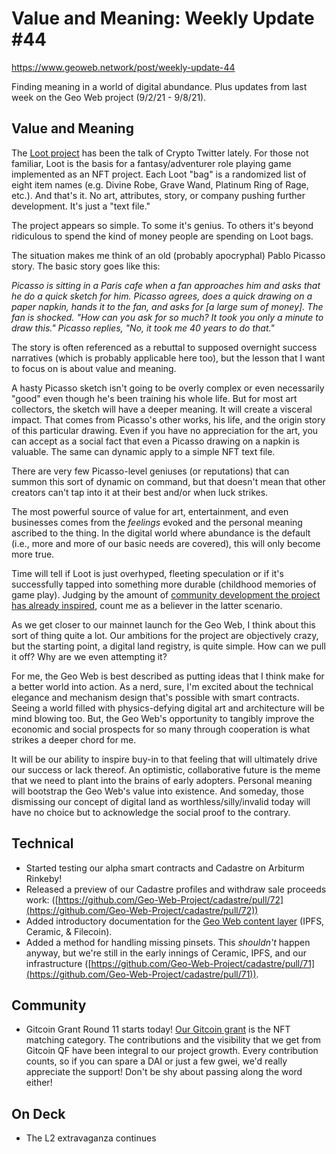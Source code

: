 # Value and Meaning: Weekly Update #44

https://www.geoweb.network/post/weekly-update-44

Finding meaning in a world of digital abundance. Plus updates from last week on the Geo Web project (9/2/21 - 9/8/21).

## Value and Meaning

The [Loot project](https://twitter.com/lootproject) has been the talk of Crypto Twitter lately. For those not familiar, Loot is the basis for a fantasy/adventurer role playing game implemented as an NFT project. Each Loot &quot;bag&quot; is a randomized list of eight item names (e.g. Divine Robe, Grave Wand, Platinum Ring of Rage, etc.). And that&#39;s it. No art, attributes, story, or company pushing further development. It&#39;s just a &quot;text file.&quot;

The project appears so simple. To some it&#39;s genius. To others it&#39;s beyond ridiculous to spend the kind of money people are spending on Loot bags.

The situation makes me think of an old (probably apocryphal) Pablo Picasso story. The basic story goes like this:

_Picasso is sitting in a Paris cafe when a fan approaches him and asks that he do a quick sketch for him. Picasso agrees, does a quick drawing on a paper napkin, hands it to the fan, and asks for [a large sum of money]. The fan is shocked. &quot;How can you ask for so much? It took you only a minute to draw this.&quot; Picasso replies, &quot;No, it took me 40 years to do that.&quot;_

The story is often referenced as a rebuttal to supposed overnight success narratives (which is probably applicable here too), but the lesson that I want to focus on is about value and meaning.

A hasty Picasso sketch isn&#39;t going to be overly complex or even necessarily &quot;good&quot; even though he&#39;s been training his whole life. But for most art collectors, the sketch will have a deeper meaning. It will create a visceral impact. That comes from Picasso&#39;s other works, his life, and the origin story of this particular drawing. Even if you have no appreciation for the art, you can accept as a social fact that even a Picasso drawing on a napkin is valuable. The same can dynamic apply to a simple NFT text file.

There are very few Picasso-level geniuses (or reputations) that can summon this sort of dynamic on command, but that doesn&#39;t mean that other creators can&#39;t tap into it at their best and/or when luck strikes.

The most powerful source of value for art, entertainment, and even businesses comes from the _feelings_ evoked and the personal meaning ascribed to the thing. In the digital world where abundance is the default (i.e., more and more of our basic needs are covered), this will only become more true.

Time will tell if Loot is just overhyped, fleeting speculation or if it&#39;s successfully tapped into something more durable (childhood memories of game play). Judging by the amount of [community development the project has already inspired](https://www.lootproject.com/resources), count me as a believer in the latter scenario.

As we get closer to our mainnet launch for the Geo Web, I think about this sort of thing quite a lot. Our ambitions for the project are objectively crazy, but the starting point, a digital land registry, is quite simple. How can we pull it off? Why are we even attempting it?

For me, the Geo Web is best described as putting ideas that I think make for a better world into action. As a nerd, sure, I&#39;m excited about the technical elegance and mechanism design that&#39;s possible with smart contracts. Seeing a world filled with physics-defying digital art and architecture will be mind blowing too. But, the Geo Web&#39;s opportunity to tangibly improve the economic and social prospects for so many through cooperation is what strikes a deeper chord for me.

It will be our ability to inspire buy-in to that feeling that will ultimately drive our success or lack thereof. An optimistic, collaborative future is the meme that we need to plant into the brains of early adopters. Personal meaning will bootstrap the Geo Web&#39;s value into existence. And someday, those dismissing our concept of digital land as worthless/silly/invalid today will have no choice but to acknowledge the social proof to the contrary.

## Technical

- Started testing our alpha smart contracts and Cadastre on Arbiturm Rinkeby!
- Released a preview of our Cadastre profiles and withdraw sale proceeds work: ([https://github.com/Geo-Web-Project/cadastre/pull/72](https://github.com/Geo-Web-Project/cadastre/pull/72))
- Added introductory documentation for the [Geo Web content layer](https://docs.geoweb.network/developers/content-layer) (IPFS, Ceramic, &amp; Filecoin).
- Added a method for handling missing pinsets. This _shouldn&#39;t_ happen anyway, but we&#39;re still in the early innings of Ceramic, IPFS, and our infrastructure ([https://github.com/Geo-Web-Project/cadastre/pull/71](https://github.com/Geo-Web-Project/cadastre/pull/71)).

## Community

- Gitcoin Grant Round 11 starts today! [Our Gitcoin grant](https://gitcoin.co/grants/1403/geo-web) is the NFT matching category. The contributions and the visibility that we get from Gitcoin QF have been integral to our project growth. Every contribution counts, so if you can spare a DAI or just a few gwei, we&#39;d really appreciate the support! Don&#39;t be shy about passing along the word either!

## On Deck

- The L2 extravaganza continues
